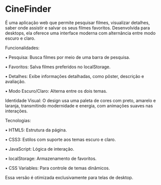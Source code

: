 # CineFinder
  É uma aplicação web que permite pesquisar filmes, visualizar
detalhes, saber onde assistir e salvar os seus filmes favoritos. 
Desenvolvida para desktops, ela oferece uma interface moderna com 
alternância entre modo escuro e claro.

Funcionalidades:

• Pesquisa: Busca filmes por meio de uma barra de pesquisa.

• Favoritos: Salva filmes preferidos no localStorage.

• Detalhes: Exibe informações detalhadas, como pôster, descrição e avaliação.

• Modo Escuro/Claro: Alterna entre os dois temas.

Identidade Visual:
  O design usa uma paleta de cores com preto, amarelo e laranja, transmitindo
modernidade e energia, com animações suaves nas interações.

Tecnologias:

• HTML5: Estrutura da página.

• CSS3: Estilos com suporte aos temas escuro e claro.

• JavaScript: Lógica de interação.

• localStorage: Armazenamento de favoritos.

• CSS Variables: Para controle de temas dinâmicos.

Essa versão é otimizada exclusivamente para telas de desktop.
